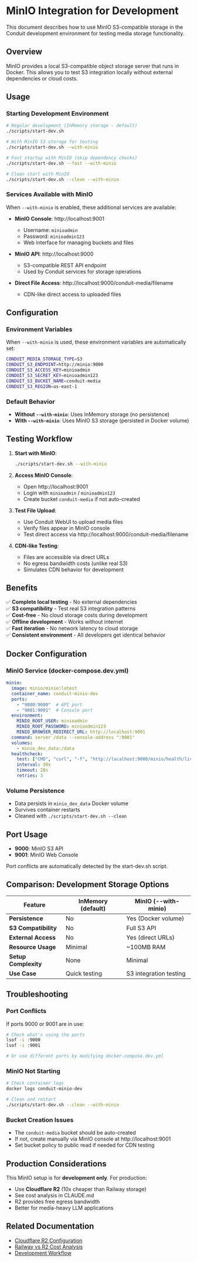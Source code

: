 # MinIO Integration for Development

This document describes how to use MinIO S3-compatible storage in the Conduit development environment for testing media storage functionality.

## Overview

MinIO provides a local S3-compatible object storage server that runs in Docker. This allows you to test S3 integration locally without external dependencies or cloud costs.

## Usage

### Starting Development Environment

```bash
# Regular development (InMemory storage - default)
./scripts/start-dev.sh

# With MinIO S3 storage for testing
./scripts/start-dev.sh --with-minio

# Fast startup with MinIO (skip dependency checks)
./scripts/start-dev.sh --fast --with-minio

# Clean start with MinIO
./scripts/start-dev.sh --clean --with-minio
```

### Services Available with MinIO

When `--with-minio` is enabled, these additional services are available:

- **MinIO Console**: http://localhost:9001
  - Username: `minioadmin`
  - Password: `minioadmin123`
  - Web interface for managing buckets and files

- **MinIO API**: http://localhost:9000
  - S3-compatible REST API endpoint
  - Used by Conduit services for storage operations

- **Direct File Access**: http://localhost:9000/conduit-media/filename
  - CDN-like direct access to uploaded files

## Configuration

### Environment Variables

When `--with-minio` is used, these environment variables are automatically set:

```bash
CONDUIT_MEDIA_STORAGE_TYPE=S3
CONDUIT_S3_ENDPOINT=http://minio:9000
CONDUIT_S3_ACCESS_KEY=minioadmin
CONDUIT_S3_SECRET_KEY=minioadmin123
CONDUIT_S3_BUCKET_NAME=conduit-media
CONDUIT_S3_REGION=us-east-1
```

### Default Behavior

- **Without `--with-minio`**: Uses InMemory storage (no persistence)
- **With `--with-minio`**: Uses MinIO S3 storage (persisted in Docker volume)

## Testing Workflow

1. **Start with MinIO**:
   ```bash
   ./scripts/start-dev.sh --with-minio
   ```

2. **Access MinIO Console**:
   - Open http://localhost:9001
   - Login with `minioadmin` / `minioadmin123`
   - Create bucket `conduit-media` if not auto-created

3. **Test File Upload**:
   - Use Conduit WebUI to upload media files
   - Verify files appear in MinIO console
   - Test direct access via http://localhost:9000/conduit-media/filename

4. **CDN-like Testing**:
   - Files are accessible via direct URLs
   - No egress bandwidth costs (unlike real S3)
   - Simulates CDN behavior for development

## Benefits

✅ **Complete local testing** - No external dependencies  
✅ **S3 compatibility** - Test real S3 integration patterns  
✅ **Cost-free** - No cloud storage costs during development  
✅ **Offline development** - Works without internet  
✅ **Fast iteration** - No network latency to cloud storage  
✅ **Consistent environment** - All developers get identical behavior  

## Docker Configuration

### MinIO Service (docker-compose.dev.yml)

```yaml
minio:
  image: minio/minio:latest
  container_name: conduit-minio-dev
  ports:
    - "9000:9000"  # API port
    - "9001:9001"  # Console port
  environment:
    MINIO_ROOT_USER: minioadmin
    MINIO_ROOT_PASSWORD: minioadmin123
    MINIO_BROWSER_REDIRECT_URL: http://localhost:9001
  command: server /data --console-address ":9001"
  volumes:
    - minio_dev_data:/data
  healthcheck:
    test: ["CMD", "curl", "-f", "http://localhost:9000/minio/health/live"]
    interval: 30s
    timeout: 20s
    retries: 3
```

### Volume Persistence

- Data persists in `minio_dev_data` Docker volume
- Survives container restarts
- Cleaned with `./scripts/start-dev.sh --clean`

## Port Usage

- **9000**: MinIO S3 API
- **9001**: MinIO Web Console

Port conflicts are automatically detected by the start-dev.sh script.

## Comparison: Development Storage Options

| Feature | InMemory (default) | MinIO (--with-minio) |
|---------|-------------------|----------------------|
| **Persistence** | No | Yes (Docker volume) |
| **S3 Compatibility** | No | Full S3 API |
| **External Access** | No | Yes (direct URLs) |
| **Resource Usage** | Minimal | ~100MB RAM |
| **Setup Complexity** | None | Minimal |
| **Use Case** | Quick testing | S3 integration testing |

## Troubleshooting

### Port Conflicts
If ports 9000 or 9001 are in use:
```bash
# Check what's using the ports
lsof -i :9000
lsof -i :9001

# Or use different ports by modifying docker-compose.dev.yml
```

### MinIO Not Starting
```bash
# Check container logs
docker logs conduit-minio-dev

# Clean and restart
./scripts/start-dev.sh --clean --with-minio
```

### Bucket Creation Issues
- The `conduit-media` bucket should be auto-created
- If not, create manually via MinIO console at http://localhost:9001
- Set bucket policy to public read if needed for CDN testing

## Production Considerations

This MinIO setup is for **development only**. For production:

- Use **Cloudflare R2** (10x cheaper than Railway storage)
- See cost analysis in CLAUDE.md
- R2 provides free egress bandwidth
- Better for media-heavy LLM applications

## Related Documentation

- [Cloudflare R2 Configuration](../claude/media-storage-configuration.md)
- [Railway vs R2 Cost Analysis](../README.md#storage-costs)
- [Development Workflow](../../CLAUDE.md#development-workflow)